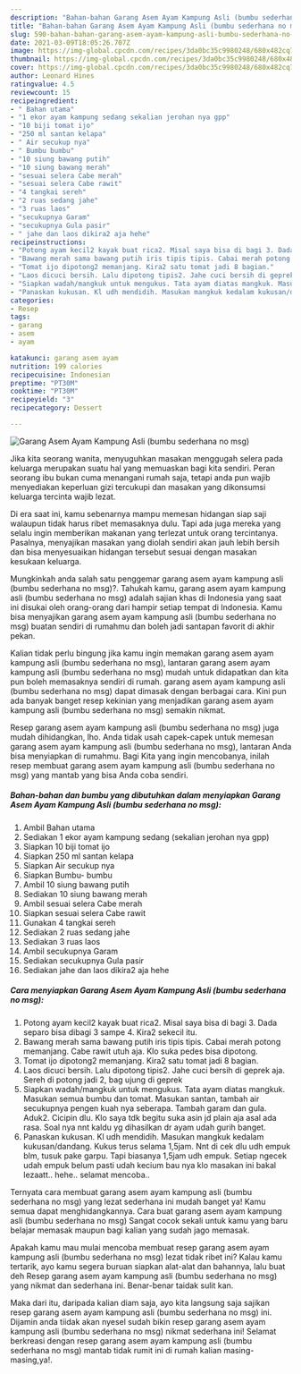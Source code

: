 ```yaml
---
description: "Bahan-bahan Garang Asem Ayam Kampung Asli (bumbu sederhana no msg) yang nikmat dan Mudah Dibuat"
title: "Bahan-bahan Garang Asem Ayam Kampung Asli (bumbu sederhana no msg) yang nikmat dan Mudah Dibuat"
slug: 590-bahan-bahan-garang-asem-ayam-kampung-asli-bumbu-sederhana-no-msg-yang-nikmat-dan-mudah-dibuat
date: 2021-03-09T18:05:26.707Z
image: https://img-global.cpcdn.com/recipes/3da0bc35c9980248/680x482cq70/garang-asem-ayam-kampung-asli-bumbu-sederhana-no-msg-foto-resep-utama.jpg
thumbnail: https://img-global.cpcdn.com/recipes/3da0bc35c9980248/680x482cq70/garang-asem-ayam-kampung-asli-bumbu-sederhana-no-msg-foto-resep-utama.jpg
cover: https://img-global.cpcdn.com/recipes/3da0bc35c9980248/680x482cq70/garang-asem-ayam-kampung-asli-bumbu-sederhana-no-msg-foto-resep-utama.jpg
author: Leonard Hines
ratingvalue: 4.5
reviewcount: 15
recipeingredient:
- " Bahan utama"
- "1 ekor ayam kampung sedang sekalian jerohan nya gpp"
- "10 biji tomat ijo"
- "250 ml santan kelapa"
- " Air secukup nya"
- " Bumbu bumbu"
- "10 siung bawang putih"
- "10 siung bawang merah"
- "sesuai selera Cabe merah"
- "sesuai selera Cabe rawit"
- "4 tangkai sereh"
- "2 ruas sedang jahe"
- "3 ruas laos"
- "secukupnya Garam"
- "secukupnya Gula pasir"
- " jahe dan laos dikira2 aja hehe"
recipeinstructions:
- "Potong ayam kecil2 kayak buat rica2. Misal saya bisa di bagi 3. Dada separo bisa dibagi 3 sampe 4. Kira2 sekecil itu."
- "Bawang merah sama bawang putih iris tipis tipis. Cabai merah potong memanjang. Cabe rawit utuh aja. Klo suka pedes bisa dipotong."
- "Tomat ijo dipotong2 memanjang. Kira2 satu tomat jadi 8 bagian."
- "Laos dicuci bersih. Lalu dipotong tipis2. Jahe cuci bersih di geprek aja. Sereh di potong jadi 2, bag ujung di geprek"
- "Siapkan wadah/mangkuk untuk mengukus. Tata ayam diatas mangkuk. Masukan semua bumbu dan tomat. Masukan santan, tambah air secukupnya pengen kuah nya seberapa. Tambah garam dan gula. Aduk2. Cicipin dlu. Klo saya tdk begitu suka asin jd plain aja asal ada rasa. Soal nya nnt kaldu yg dihasilkan dr ayam udah gurih banget."
- "Panaskan kukusan. Kl udh mendidih. Masukan mangkuk kedalam kukusan/dandang. Kukus terus selama 1,5jam. Nnt di cek dlu udh empuk blm, tusuk pake garpu. Tapi biasanya 1,5jam udh empuk. Setiap ngecek udah empuk belum pasti udah kecium bau nya klo masakan ini bakal lezaatt.. hehe.. selamat mencoba.."
categories:
- Resep
tags:
- garang
- asem
- ayam

katakunci: garang asem ayam 
nutrition: 199 calories
recipecuisine: Indonesian
preptime: "PT30M"
cooktime: "PT30M"
recipeyield: "3"
recipecategory: Dessert

---
```



![Garang Asem Ayam Kampung Asli (bumbu sederhana no msg)](https://img-global.cpcdn.com/recipes/3da0bc35c9980248/680x482cq70/garang-asem-ayam-kampung-asli-bumbu-sederhana-no-msg-foto-resep-utama.jpg)

Jika kita seorang wanita, menyuguhkan masakan menggugah selera pada keluarga merupakan suatu hal yang memuaskan bagi kita sendiri. Peran seorang ibu bukan cuma menangani rumah saja, tetapi anda pun wajib menyediakan keperluan gizi tercukupi dan masakan yang dikonsumsi keluarga tercinta wajib lezat.

Di era  saat ini, kamu sebenarnya mampu memesan hidangan siap saji walaupun tidak harus ribet memasaknya dulu. Tapi ada juga mereka yang selalu ingin memberikan makanan yang terlezat untuk orang tercintanya. Pasalnya, menyajikan masakan yang diolah sendiri akan jauh lebih bersih dan bisa menyesuaikan hidangan tersebut sesuai dengan masakan kesukaan keluarga. 



Mungkinkah anda salah satu penggemar garang asem ayam kampung asli (bumbu sederhana no msg)?. Tahukah kamu, garang asem ayam kampung asli (bumbu sederhana no msg) adalah sajian khas di Indonesia yang saat ini disukai oleh orang-orang dari hampir setiap tempat di Indonesia. Kamu bisa menyajikan garang asem ayam kampung asli (bumbu sederhana no msg) buatan sendiri di rumahmu dan boleh jadi santapan favorit di akhir pekan.

Kalian tidak perlu bingung jika kamu ingin memakan garang asem ayam kampung asli (bumbu sederhana no msg), lantaran garang asem ayam kampung asli (bumbu sederhana no msg) mudah untuk didapatkan dan kita pun boleh memasaknya sendiri di rumah. garang asem ayam kampung asli (bumbu sederhana no msg) dapat dimasak dengan berbagai cara. Kini pun ada banyak banget resep kekinian yang menjadikan garang asem ayam kampung asli (bumbu sederhana no msg) semakin nikmat.

Resep garang asem ayam kampung asli (bumbu sederhana no msg) juga mudah dihidangkan, lho. Anda tidak usah capek-capek untuk memesan garang asem ayam kampung asli (bumbu sederhana no msg), lantaran Anda bisa menyiapkan di rumahmu. Bagi Kita yang ingin mencobanya, inilah resep membuat garang asem ayam kampung asli (bumbu sederhana no msg) yang mantab yang bisa Anda coba sendiri.

<!--inarticleads1-->

##### Bahan-bahan dan bumbu yang dibutuhkan dalam menyiapkan Garang Asem Ayam Kampung Asli (bumbu sederhana no msg):

1. Ambil  Bahan utama
1. Sediakan 1 ekor ayam kampung sedang (sekalian jerohan nya gpp)
1. Siapkan 10 biji tomat ijo
1. Siapkan 250 ml santan kelapa
1. Siapkan  Air secukup nya
1. Siapkan  Bumbu- bumbu
1. Ambil 10 siung bawang putih
1. Sediakan 10 siung bawang merah
1. Ambil sesuai selera Cabe merah
1. Siapkan sesuai selera Cabe rawit
1. Gunakan 4 tangkai sereh
1. Sediakan 2 ruas sedang jahe
1. Sediakan 3 ruas laos
1. Ambil secukupnya Garam
1. Sediakan secukupnya Gula pasir
1. Sediakan  jahe dan laos dikira2 aja hehe




<!--inarticleads2-->

##### Cara menyiapkan Garang Asem Ayam Kampung Asli (bumbu sederhana no msg):

1. Potong ayam kecil2 kayak buat rica2. Misal saya bisa di bagi 3. Dada separo bisa dibagi 3 sampe 4. Kira2 sekecil itu.
1. Bawang merah sama bawang putih iris tipis tipis. Cabai merah potong memanjang. Cabe rawit utuh aja. Klo suka pedes bisa dipotong.
1. Tomat ijo dipotong2 memanjang. Kira2 satu tomat jadi 8 bagian.
1. Laos dicuci bersih. Lalu dipotong tipis2. Jahe cuci bersih di geprek aja. Sereh di potong jadi 2, bag ujung di geprek
1. Siapkan wadah/mangkuk untuk mengukus. Tata ayam diatas mangkuk. Masukan semua bumbu dan tomat. Masukan santan, tambah air secukupnya pengen kuah nya seberapa. Tambah garam dan gula. Aduk2. Cicipin dlu. Klo saya tdk begitu suka asin jd plain aja asal ada rasa. Soal nya nnt kaldu yg dihasilkan dr ayam udah gurih banget.
1. Panaskan kukusan. Kl udh mendidih. Masukan mangkuk kedalam kukusan/dandang. Kukus terus selama 1,5jam. Nnt di cek dlu udh empuk blm, tusuk pake garpu. Tapi biasanya 1,5jam udh empuk. Setiap ngecek udah empuk belum pasti udah kecium bau nya klo masakan ini bakal lezaatt.. hehe.. selamat mencoba..




Ternyata cara membuat garang asem ayam kampung asli (bumbu sederhana no msg) yang lezat sederhana ini mudah banget ya! Kamu semua dapat menghidangkannya. Cara buat garang asem ayam kampung asli (bumbu sederhana no msg) Sangat cocok sekali untuk kamu yang baru belajar memasak maupun bagi kalian yang sudah jago memasak.

Apakah kamu mau mulai mencoba membuat resep garang asem ayam kampung asli (bumbu sederhana no msg) lezat tidak ribet ini? Kalau kamu tertarik, ayo kamu segera buruan siapkan alat-alat dan bahannya, lalu buat deh Resep garang asem ayam kampung asli (bumbu sederhana no msg) yang nikmat dan sederhana ini. Benar-benar taidak sulit kan. 

Maka dari itu, daripada kalian diam saja, ayo kita langsung saja sajikan resep garang asem ayam kampung asli (bumbu sederhana no msg) ini. Dijamin anda tiidak akan nyesel sudah bikin resep garang asem ayam kampung asli (bumbu sederhana no msg) nikmat sederhana ini! Selamat berkreasi dengan resep garang asem ayam kampung asli (bumbu sederhana no msg) mantab tidak rumit ini di rumah kalian masing-masing,ya!.


